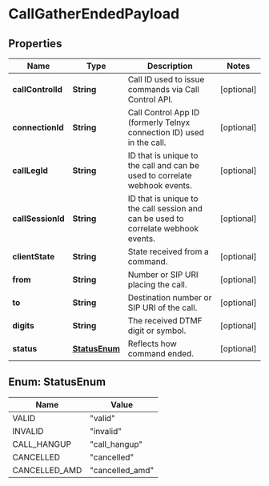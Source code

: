 

# CallGatherEndedPayload

## Properties

Name | Type | Description | Notes
------------ | ------------- | ------------- | -------------
**callControlId** | **String** | Call ID used to issue commands via Call Control API. |  [optional]
**connectionId** | **String** | Call Control App ID (formerly Telnyx connection ID) used in the call. |  [optional]
**callLegId** | **String** | ID that is unique to the call and can be used to correlate webhook events. |  [optional]
**callSessionId** | **String** | ID that is unique to the call session and can be used to correlate webhook events. |  [optional]
**clientState** | **String** | State received from a command. |  [optional]
**from** | **String** | Number or SIP URI placing the call. |  [optional]
**to** | **String** | Destination number or SIP URI of the call. |  [optional]
**digits** | **String** | The received DTMF digit or symbol. |  [optional]
**status** | [**StatusEnum**](#StatusEnum) | Reflects how command ended. |  [optional]



## Enum: StatusEnum

Name | Value
---- | -----
VALID | &quot;valid&quot;
INVALID | &quot;invalid&quot;
CALL_HANGUP | &quot;call_hangup&quot;
CANCELLED | &quot;cancelled&quot;
CANCELLED_AMD | &quot;cancelled_amd&quot;



